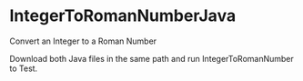 # IntegerToRomanNumberJava
Convert an Integer to a Roman Number

Download both Java files in the same path
and run IntegerToRomanNumber to Test.
